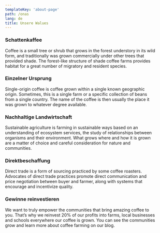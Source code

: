 ```yaml
---
templateKey: 'about-page'
path: /onas
lang: de
title: Unsere Walues
---
```

### Schattenkaffee
Coffee is a small tree or shrub that grows in the forest understory in its wild form, and traditionally was grown commercially under other trees that provided shade. The forest-like structure of shade coffee farms provides habitat for a great number of migratory and resident species.

### Einzelner Ursprung
Single-origin coffee is coffee grown within a single known geographic origin. Sometimes, this is a single farm or a specific collection of beans from a single country. The name of the coffee is then usually the place it was grown to whatever degree available.

### Nachhaltige Landwirtschaft
Sustainable agriculture is farming in sustainable ways based on an understanding of ecosystem services, the study of relationships between organisms and their environment. What grows where and how it is grown are a matter of choice and careful consideration for nature and communities.

### Direktbeschaffung
Direct trade is a form of sourcing practiced by some coffee roasters. Advocates of direct trade practices promote direct communication and price negotiation between buyer and farmer, along with systems that encourage and incentivize quality.

### Gewinne reinvestieren
We want to truly empower the communities that bring amazing coffee to you. That’s why we reinvest 20% of our profits into farms, local businesses and schools everywhere our coffee is grown. You can see the communities grow and learn more about coffee farming on our blog.
